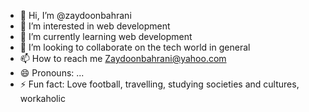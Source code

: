 - 👋 Hi, I’m @zaydoonbahrani
- 👀 I’m interested in web development
- 🌱 I’m currently learning web development
- 💞️ I’m looking to collaborate on the tech world in general
- 📫 How to reach me Zaydoonbahrani@yahoo.com
- 😄 Pronouns: ...
- ⚡ Fun fact: Love football, travelling, studying societies and cultures, workaholic 

<!---
zaydoonbahrani/zaydoonbahrani is a ✨ special ✨ repository because its `README.md` (this file) appears on your GitHub profile.
You can click the Preview link to take a look at your changes.
--->
